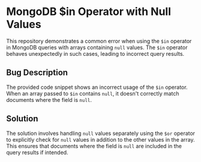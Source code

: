 # MongoDB $in Operator with Null Values
This repository demonstrates a common error when using the `$in` operator in MongoDB queries with arrays containing `null` values. The `$in` operator behaves unexpectedly in such cases, leading to incorrect query results.

## Bug Description
The provided code snippet shows an incorrect usage of the `$in` operator.  When an array passed to `$in` contains `null`, it doesn't correctly match documents where the field is `null`.

## Solution
The solution involves handling `null` values separately using the `$or` operator to explicitly check for `null` values in addition to the other values in the array.  This ensures that documents where the field is `null` are included in the query results if intended.
